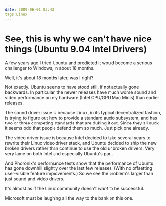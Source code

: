```yaml
---
date: 2009-06-01 03:43
tags:Linux
---
```


# See, this is why we can't have nice things (Ubuntu 9.04 Intel Drivers)

A few years ago I tried Ubuntu and predicted it would become a serious
challenger to Windows, in about 18 months.

Well, it's about 18 months later, was I right?

Not exactly. Ubuntu seems to have stood still, if not actually
gone backwards. In particular, the newer releases have much worse sound and
video performance on my hardware (Intel CPU/GPU Mac Minis) than earlier
releases.

The sound driver issue is because Linux, in its typical
decentralized fashion, is trying to figure out how to provide a standard audio
subsystem, and has two or three competing standards that are duking it out.
Since they all suck it seems odd that people defend them so much. Just pick
one already.

The video driver issue is because Intel decided to take several
years to rewrite their Linux video driver stack, and Ubuntu decided to ship
the new broken drivers rather than continue to use the old unbroken drivers.
Very very lame on both Intel and especially Ubuntu's part.

And Phoronix's
performance tests show that the performance of Ubuntu has gone downhill
slightly over the last few releases. (With no offsetting user-visible feature
improvements.) So we see the problem's larger than just sound and video
drivers.

It's almost as if the Linux community doesn't _want_ to be
successful.

Microsoft must be laughing all the way to the bank on this one.
